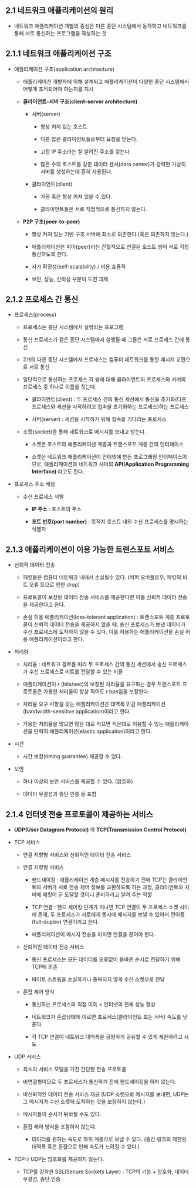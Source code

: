 ## 2.1 네트워크 애플리케이션의 원리

* 네트워크 애플리케이션 개발의 중심은 다른 종단 시스템에서 동작하고 네트워크를 통해 서로 통신하는 프로그램을 작성하는 것

## 2.1.1 네트워크 애플리케이션 구조

* 애플리케이션 구조(application architecture)

  * 애플리케이션 개발자에 의해 설계되고 애플리케이션이 다양한 종단 시스템에서 어떻게 조직되어야 하는지를 지시
  
  * **클라이언트-서버 구조(client-server architecture)**
  
    * 서버(server) 
    
      * 항상 켜져 있는 호스트
      
      * 다른 많은 클라이언트들로부터 요청을 받는다.
      
      * 고정 IP 주소라는 잘 알려진 주소를 갖는다.
      
      * 많은 수의 호스트를 갖춘 테이터 센서(data center)가 강력한 가상의 서버를 생성하는데 흔히 사용된다.
      
    * 클라이언트(client)
    
      * 가끔 혹은 항상 켜져 있을 수 있다. 
      
      * 클라이언트들은 서로 직접적으로 통신하지 않는다.
      
  * **P2P 구조(peer-to-peer)**
  
    * 항상 켜져 있는 기반 구조 서버에 최소로 의존한다.(혹은 의존하지 않는다.)
    
    * 애플리케이션은 피어(peer)라는 간헐적으로 연결된 호스트 쌍이 서로 직접 통신하도록 한다.
    
    * 자가 확장성(self-scalability) / 비용 효율적
    
    * 보안, 성능, 신뢰성 부분이 도전 과제

## 2.1.2 프로세스 간 통신

* 프로세스(process)

  * 프로세스는 종단 시스템에서 실행되는 프로그램
  
  * 통신 프로세스가 같은 종단 시스템에서 실행될 때 그들은 서로 프로세스 간에 통신
  
  * 2개의 다른 종단 시스템에서 프로세스는 컴퓨터 네트워크를 통한 메시지 교환으로 서로 통신
  
  * 일단적으로 통신하는 프로세스 각 쌍에 대해 클라이언트의 프로세스와 서버의 프로세스 중 하나로 이름을 짓는다.
  
    * 클라이언트(client) : 두 프로세스 간의 통신 세션에서 통신을 초기화(다른 프로세스와 세션을 시작하려고 접속을 초기화하는 프로세스)하는 프로세스
    
    * 서버(server) : 세션을 시작하기 위해 접속을 기다리는 프로세스
    
  * 소켓(socket)을 통해 네트워크로 메시지를 보내고 받는다.
  
    * 소켓은 호스트의 애플리케이션 계층과 트랜스포트 계층 간의 인터페이스
    
    * 소켓은 네트워크 애플리케이션이 인터넷에 만든 프로그래밍 인터페이스이므로, 애플리케이션과 네트워크 사이의 **API(Application Programming Interface)** 라고도 한다.
     
* 프로세스 주소 배정

  * 수신 프로세스 식별
  
    * **IP 주소** : 호스트의 주소
    
    * **포트 번호(port number)** : 목적지 호스트 내의 수신 프로세스를 명시하는 식별자
  
## 2.1.3 애플리케이션이 이용 가능한 트랜스포트 서비스

* 신뢰적 데이터 전송

  * 패킷들은 컴퓨터 네트워크 내에서 손실될수 있다. (버퍼 오버플로우, 패킷의 비트 오류 등으로 인한 drop)
  
  * 프로토콜이 보장된 데이터 전송 서비스를 제공한다면 이를 신뢰적 데이터 전송을 제공한다고 한다.
  
  * 손실 허용 애플리케이션(loss-tolerant application) : 트랜스포트 계층 프로토콜이 신뢰적 데이터 전송을 제공하지 않을 때, 송신 프로세스가 보낸 데이터가 수신 프로세스에 도착하지 않을 수 있다. 이를 허용하는 애플리케이션을 손실 허용 애플리케이션이라고 한다.
  
* 처리량

  * 처리율 : 네트워크 경로를 따라 두 프로세스 간의 통신 세션에서 송신 프로세스가 수신 프로세스로 비트를 전달할 수 있는 비율
  
  * 애플리케이션이 *r* (bits/sec)의 보장된 처리율을 요구하는 경우 트랜스포트 프로토콜은 가용한 처리율이 항상 적어도 *r* bps임을 보장한다.
 
  * 처리율 요구 사항을 갖는 애플리케이션은 대역폭 민감 애플리케이션(bandwidth-sensitive application)이라고 한다.
  
  * 가용한 처리율을 많으면 많은 대로 적으면 적은대로 이용할 수 있는 애플리케이션을 탄력적 애플리케이션(elastic application)이라고 한다.
  
* 시간

  * 시간 보장(timing guarantee) 제공할 수 있다.
  
* 보안

  * 하나 이상의 보안 서비스를 제공할 수 있다. (암호화)
  
  * 데이터 무결성과 종단 인증 등 포함

## 2.1.4 인터넷 전송 프로토콜이 제공하는 서비스

* **UDP(User Datagram Protocol)** 와 **TCP(Transmission Control Protocol)**

* TCP 서비스

  * 연결 지향형 서비스와 신뢰적인 데이터 전송 서비스
  
  * 연결 지향형 서비스
  
    * 핸드셰이킹 : 애플리케이션 계층 메시지를 전송하기 전에 TCP는 클라이언트와 서버가 서로 전송 제어 정보를 교환하도록 하는 과정, 클라이언트와 서버에 패킷이 곧 도달할 것이니 준비하라고 알려 주는 역할
    
    * TCP 연결 : 핸드 셰이킹 단계가 지나면 TCP 연결이 두 프로세스 소켓 사이에 존재, 두 프로세스가 서로에게 동시에 메시지를 보낼 수 있어서 전이중(full-duplex) 연결이라고 한다.
    
    * 애플리케이션이 메시지 전송을 마치면 연결을 끊어야 한다.
    
  * 신뢰적인 데이터 전송 서비스
  
    * 통신 프로세스는 모든 데이터를 오류없이 올바른 순서로 전달하기 위해 TCP에 의존
    
    * 바이트 스트림을 손실하거나 중복되지 않게 수신 소켓으로 전달
    
  * 혼잡 제어 방식
  
    * 통신하는 프로세스의 직접 이득 < 인터넷의 전체 성능 향상
    
    * 네트워크가 혼잡상태에 이르면 프로세스(클라이언트 또는 서버) 속도를 낮춘다.
    
    * 각 TCP 연결이 네트워크 대역폭을 공평하게 공유할 수 있게 제한하려고 시도
    
* UDP 서비스

  * 최소의 서비스 모델을 가진 간단한 전송 프로토콜
  
  * 비연결형이므로 두 프로세스가 통신하기 전에 핸드셰이킹을 하지 않는다.
  
  * 비신뢰적인 데이터 전송 서비스 제공 (UDP 소켓으로 메시지를 보내면, UDP는 그 메시지가 수신 소켓에 도착하는 것을 보장하지 않는다.)
  
  * 메시지들의 순서가 뒤바뀔 수도 있다.
  
  * 혼잡 제어 방식을 포함하지 않는다.
  
    * 데이터를 원하는 속도로 하위 계층으로 보낼 수 있다. (중간 링크의 제한된 대역폭 혹은 혼잡으로 인해 속도가 느려질 수 있다.)
    
* TCP나 UDP는 암호화를 제공하지 않는다.

  * TCP를 강화한 SSL(Secure Sockets Layer) : TCP의 기능 + 암호화, 데이터 무결성, 종단 인증
